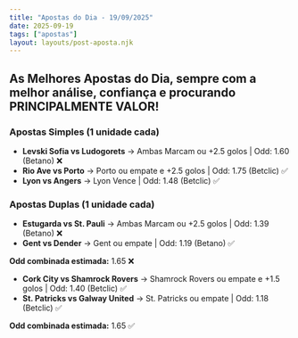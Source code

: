 ```yaml
---
title: "Apostas do Dia - 19/09/2025"
date: 2025-09-19
tags: ["apostas"]
layout: layouts/post-aposta.njk
---
```


## As Melhores Apostas do Dia, sempre com a melhor análise, confiança e procurando PRINCIPALMENTE VALOR!

### Apostas Simples (1 unidade cada)

- **Levski Sofia vs Ludogorets** → Ambas Marcam ou +2.5 golos | Odd: 1.60 (Betano) ❌
- **Rio Ave vs Porto** → Porto ou empate e +2.5 golos | Odd: 1.75 (Betclic) ✅
- **Lyon vs Angers** → Lyon Vence | Odd: 1.48 (Betclic) ✅

### Apostas Duplas (1 unidade cada)

- **Estugarda vs St. Pauli** → Ambas Marcam ou +2.5 golos | Odd: 1.39 (Betano) ❌  
- **Gent vs Dender** → Gent ou empate | Odd: 1.19 (Betano) ✅

**Odd combinada estimada:** 1.65 ❌

- **Cork City vs Shamrock Rovers** → Shamrock Rovers ou empate e +1.5 golos | Odd: 1.40 (Betclic) ✅
- **St. Patricks vs Galway United** → St. Patricks ou empate | Odd: 1.18 (Betclic) ✅  

**Odd combinada estimada:** 1.65 ✅